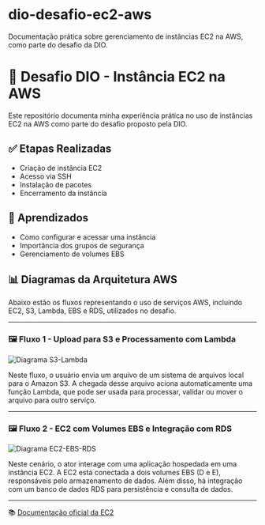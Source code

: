 # dio-desafio-ec2-aws
Documentação prática sobre gerenciamento de instâncias EC2 na AWS, como parte do desafio da DIO.

# 🚀 Desafio DIO - Instância EC2 na AWS
Este repositório documenta minha experiência prática no uso de instâncias EC2 na AWS como parte do desafio proposto pela DIO.

## ✅ Etapas Realizadas
- Criação de instância EC2
- Acesso via SSH
- Instalação de pacotes
- Encerramento da instância

## 🧠 Aprendizados
- Como configurar e acessar uma instância
- Importância dos grupos de segurança
- Gerenciamento de volumes EBS

## 📊 Diagramas da Arquitetura AWS

Abaixo estão os fluxos representando o uso de serviços AWS, incluindo EC2, S3, Lambda, EBS e RDS, utilizados no desafio.

---

### 🖼️ Fluxo 1 - Upload para S3 e Processamento com Lambda

![Diagrama S3-Lambda](./images/Desafio.drawio.png)

Neste fluxo, o usuário envia um arquivo de um sistema de arquivos local para o Amazon S3. A chegada desse arquivo aciona automaticamente uma função Lambda, que pode ser usada para processar, validar ou mover o arquivo para outro serviço.

---

### 🖼️ Fluxo 2 - EC2 com Volumes EBS e Integração com RDS

![Diagrama EC2-EBS-RDS](./images/Desafio2.drawio.png)

Neste cenário, o ator interage com uma aplicação hospedada em uma instância EC2. A EC2 está conectada a dois volumes EBS (D e E), responsáveis pelo armazenamento de dados. Além disso, há integração com um banco de dados RDS para persistência e consulta de dados.

---




📚 [Documentação oficial da EC2](https://docs.aws.amazon.com/pt_br/ec2/)
